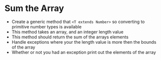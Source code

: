 # Sum the Array
 - Create a generic method that `<T extends Number>` so converting to primitive number types is available
 - This method takes an array, and an integer length value
 - This method should return the sum of the arrays elements
 - Handle exceptions where your the length value is more then the bounds of the array
 - Whether or not you had an exception print out the elements of the array
